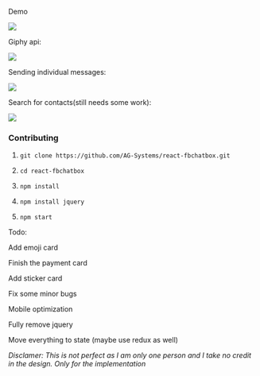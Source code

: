 Demo

![](http://i.imgur.com/mkcaTG4.gif)


Giphy api:

![](http://i.imgur.com/0OtjY7x.gif)

Sending individual messages:

![](http://i.imgur.com/Mr1Tp1G.gif)

Search for contacts(still needs some work):

![](http://i.imgur.com/29eDNAC.gif)

### Contributing

1) `git clone https://github.com/AG-Systems/react-fbchatbox.git`

2) `cd react-fbchatbox`

3) `npm install`

4) `npm install jquery`

5) `npm start`


Todo:

Add emoji card

Finish the payment card

Add sticker card

Fix some minor bugs

Mobile optimization

Fully remove jquery

Move everything to state (maybe use redux as well)

*Disclamer: This is not perfect as I am only one person and I take no credit in the design. Only for the implementation*
